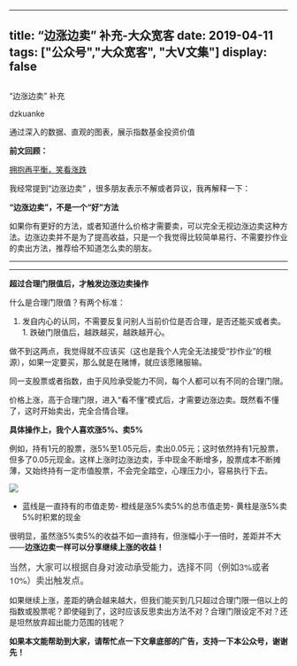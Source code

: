 
---
title:   “边涨边卖” 补充-大众宽客
date: 2019-04-11
tags: ["公众号","大众宽客", "大V文集"]
display: false
---


## 



“边涨边卖” 补充




dzkuanke




通过深入的数据、直观的图表，展示指数基金投资价值


**前文回顾：**

[拥抱再平衡，笑看涨跌](http://mp.weixin.qq.com/s?__biz=MzAwMTc1MDcwNw==&amp;mid=2648274033&amp;idx=1&amp;sn=376ada29ab4e2cfcc150ae79b328b031&amp;chksm=82f937adb58ebebb05018a0e009218336560519961a3df6f6ae3461e2f0d78b811b197b61ebc&amp;scene=21#wechat_redirect)



我经常提到“边涨边卖”&nbsp;，很多朋友表示不解或者异议，我再解释一下：



**“边涨边卖”，不是一个“好”方法**

如果你有更好的方法，或者知道什么价格才需要卖，可以完全无视边涨边卖这种方法。边涨边卖并不是为了提高收益，只是一个我觉得比较简单易行、不需要抄作业的卖出方法，推荐给不知道怎么卖的朋友。

****

****

**超过合理门限值后，才触发边涨边卖操作**



什么是合理门限值？有两个标准：
1. 发自内心的认同，不需要反复问别人当前价位是否合理，是否还能买或者卖。1. 跌破门限值后，越跌越买，越跌越开心。


做不到这两点，我觉得就不应该买（这也是我个人完全无法接受“抄作业”的根源），如果一定要买，那么就是在赌博，就应该愿赌服输。



同一支股票或者指数，由于风险承受能力不同，每个人都可以有不同的合理门限。



价格上涨<h-char unicode="ff0c" class="biaodian cjk bd-end bd-cop bd-hangable bd-jiya"><h-inner>，</h-inner></h-char>高于合理门限<h-char unicode="ff0c" class="biaodian cjk bd-end bd-cop bd-hangable bd-jiya"><h-inner>，进入“看不懂”模式后，才需要边涨边卖。既然看不懂了，这时开始卖出，完全合情合理。</h-inner></h-char>





<h-char unicode="ff0c" class="biaodian cjk bd-end bd-cop bd-hangable bd-jiya"><h-inner></h-inner></h-char>**具体操作上，我个人喜欢涨5%**<h-char unicode="3001" class="biaodian cjk bd-end bd-cop bd-hangable bd-jiya"><h-inner>**、**</h-inner></h-char>**卖5%**<h-char unicode="3002" class="biaodian cjk bd-end bd-cop bd-hangable bd-jiya"><h-inner></h-inner></h-char>



例如，持有1元的股票<h-char unicode="ff0c" class="biaodian cjk bd-end bd-cop bd-hangable bd-jiya"><h-inner>，</h-inner></h-char>涨5%至1.05元后<h-char unicode="ff0c" class="biaodian cjk bd-end bd-cop bd-hangable bd-jiya"><h-inner>，</h-inner></h-char>卖出0.05元<h-char unicode="ff1b" class="biaodian cjk bd-end bd-jiya">；</h-char>这时依然持有1元股票<h-char unicode="ff0c" class="biaodian cjk bd-end bd-cop bd-hangable bd-jiya"><h-inner>，</h-inner></h-char>但多了0.05元现金<h-char unicode="3002" class="biaodian cjk bd-end bd-cop bd-hangable bd-jiya"><h-inner>。</h-inner></h-char>这样上涨时边涨边卖<h-char unicode="ff0c" class="biaodian cjk bd-end bd-cop bd-hangable bd-jiya"><h-inner>，</h-inner></h-char>手中现金不断增多<h-char unicode="ff0c" class="biaodian cjk bd-end bd-cop bd-hangable bd-jiya"><h-inner>，</h-inner></h-char>股票成本不断摊薄<h-char unicode="ff0c" class="biaodian cjk bd-end bd-cop bd-hangable bd-jiya"><h-inner>，</h-inner></h-char>又始终持有一定市值股票<h-char unicode="ff0c" class="biaodian cjk bd-end bd-cop bd-hangable bd-jiya"><h-inner>，</h-inner></h-char>不会完全踏空<h-char unicode="ff0c" class="biaodian cjk bd-end bd-cop bd-hangable bd-jiya"><h-inner>，</h-inner></h-char>心理压力小<h-char unicode="ff0c" class="biaodian cjk bd-end bd-cop bd-hangable bd-jiya"><h-inner>，</h-inner></h-char>容易执行下去<h-char unicode="3002" class="biaodian cjk bd-end bd-cop bd-hangable bd-jiya"><h-inner>。</h-inner></h-char>

<h-char unicode="3002" class="biaodian cjk bd-end bd-cop bd-hangable bd-jiya"><h-inner></h-inner></h-char>

<h-char unicode="3002" class="biaodian cjk bd-end bd-cop bd-hangable bd-jiya"><h-inner><img class="ke_img" data-ratio="0.6448" src="https://mmbiz.qpic.cn/mmbiz_jpg/PKw3FQPmhIiaymxXmOicBHYnYjlt35HfP2Jicv0uoMfdDB3B9liciceK9XiatlfxUpDtIDSXqAiakQNSPlSBw3AVwKUWA/640?wx_fmt=jpeg" data-type="jpeg" data-w="625" style="white-space: normal;box-sizing: border-box;border-style: none;color: rgb(51, 53, 60);font-family: &quot;Biaodian Pro Sans GB&quot;, &quot;Helvetica Neue&quot;, Helvetica, Arial, &quot;pingfang sc&quot;, &quot;Hiragino Sans GB&quot;, &quot;Microsoft YaHei&quot;, 微软雅黑, STHeiti, SimSun, sans-serif;font-size: medium;text-align: start;"/></h-inner></h-char>
- 蓝线是一直持有的市值走势- 橙线是涨5%卖5%的<h-char unicode="201d" class="biaodian cjk bd-close bd-end punct">总市值</h-char>走势- 黄柱是涨5%卖5%时积累的现金


很明显<h-char unicode="ff0c" class="biaodian cjk bd-end bd-cop bd-hangable bd-jiya">，</h-char>虽然涨5%卖5%的收益不如一直持有<h-char unicode="ff0c" class="biaodian cjk bd-end bd-cop bd-hangable bd-jiya">，</h-char>但涨幅小于一倍时，差距并不大——<h-char unicode="3002" class="biaodian cjk bd-end bd-cop bd-hangable bd-jiya" style="color: rgb(51, 53, 60);font-family: &quot;Biaodian Pro Sans GB&quot;, &quot;Helvetica Neue&quot;, Helvetica, Arial, &quot;pingfang sc&quot;, &quot;Hiragino Sans GB&quot;, &quot;Microsoft YaHei&quot;, 微软雅黑, STHeiti, SimSun, sans-serif;font-size: medium;text-align: start;"></h-char>**边涨边卖一样可以分享继续上涨的收益！**

<h-char unicode="3002" class="biaodian cjk bd-end bd-cop bd-hangable bd-jiya" style="color: rgb(51, 53, 60);font-family: &quot;Biaodian Pro Sans GB&quot;, &quot;Helvetica Neue&quot;, Helvetica, Arial, &quot;pingfang sc&quot;, &quot;Hiragino Sans GB&quot;, &quot;Microsoft YaHei&quot;, 微软雅黑, STHeiti, SimSun, sans-serif;font-size: medium;text-align: start;"></h-char>

<h-char unicode="3002" class="biaodian cjk bd-end bd-cop bd-hangable bd-jiya" style="color: rgb(51, 53, 60);font-family: &quot;Biaodian Pro Sans GB&quot;, &quot;Helvetica Neue&quot;, Helvetica, Arial, &quot;pingfang sc&quot;, &quot;Hiragino Sans GB&quot;, &quot;Microsoft YaHei&quot;, 微软雅黑, STHeiti, SimSun, sans-serif;font-size: medium;text-align: start;">当然，大家可以根据自身对波动承受能力，选择不同（例如3%或者10%）卖出触发点。</h-char>

<h-char unicode="3002" class="biaodian cjk bd-end bd-cop bd-hangable bd-jiya" style="white-space: normal;"></h-char>



如果继续上涨，差距的确会越来越大<h-char unicode="ff0c" class="biaodian cjk bd-end bd-cop bd-hangable bd-jiya">，</h-char>但我们能买到几只超过合理门限一倍以上的指数或股票呢？即使碰到了，这时应该反思卖出方法不对？合理门限设定不对？还是坦然放弃超出能力范围的钱呢？





**如果本文能帮助到大家，请帮忙****点一下文章底部的广告****，支持一下本公众号，谢谢先！**








